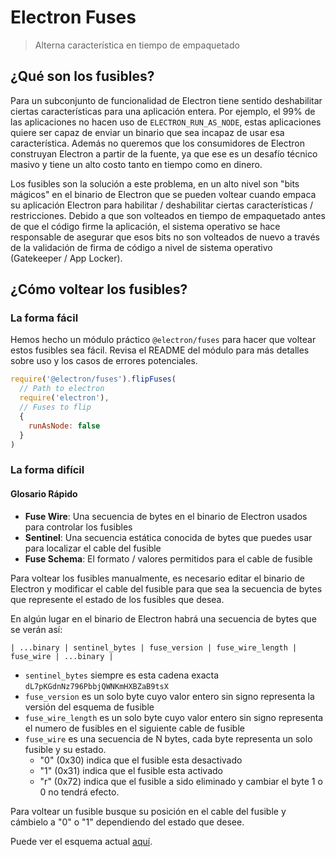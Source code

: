 # Electron Fuses

> Alterna característica en tiempo de empaquetado

## ¿Qué son los fusibles?

Para un subconjunto de funcionalidad de Electron tiene sentido deshabilitar ciertas características para una aplicación entera.  Por ejemplo, el 99% de las aplicaciones no hacen uso de `ELECTRON_RUN_AS_NODE`, estas aplicaciones quiere ser capaz de enviar un binario que sea incapaz de usar esa característica.  Además no queremos que los consumidores de Electron construyan Electron a partir de la fuente, ya que ese es un desafío técnico masivo y tiene un alto costo tanto en tiempo como en dinero.

Los fusibles son la solución a este problema, en un alto nivel son "bits mágicos" en el binario de Electron que se pueden voltear cuando empaca su aplicación Electron para habilitar / deshabilitar ciertas características / restricciones.  Debido a que son volteados en tiempo de empaquetado antes de que el código firme la aplicación, el sistema operativo se hace responsable de asegurar que esos bits no son volteados de nuevo a través de la validación de firma de código a nivel de sistema operativo (Gatekeeper / App Locker).

## ¿Cómo voltear los fusibles?

### La forma fácil

Hemos hecho un módulo práctico `@electron/fuses` para hacer que voltear estos fusibles sea fácil.  Revisa el README del módulo para más detalles sobre uso y los casos de errores potenciales.

```js
require('@electron/fuses').flipFuses(
  // Path to electron
  require('electron'),
  // Fuses to flip
  {
    runAsNode: false
  }
)
```

### La forma difícil

#### Glosario Rápido

* **Fuse Wire**: Una secuencia de bytes en el binario de Electron usados para controlar los fusibles
* **Sentinel**: Una secuencia estática conocida de bytes que puedes usar para localizar el cable del fusible
* **Fuse Schema**: El formato / valores permitidos para el cable de fusible

Para voltear los fusibles manualmente, es necesario editar el binario de Electron y modificar el cable del fusible para que sea la secuencia de bytes que represente el estado de los fusibles que desea.

En algún lugar en el binario de Electron habrá una secuencia de bytes que se verán así:

```text
| ...binary | sentinel_bytes | fuse_version | fuse_wire_length | fuse_wire | ...binary |
```

* `sentinel_bytes` siempre es esta cadena exacta `dL7pKGdnNz796PbbjQWNKmHXBZaB9tsX`
* `fuse_version` es un solo byte cuyo valor entero sin signo representa la versión del esquema de fusible
* `fuse_wire_length` es un solo byte cuyo valor entero sin signo representa el numero de fusibles en el siguiente cable de fusible
* `fuse_wire` es una secuencia de N bytes, cada byte representa un solo fusible y su estado.
  * "0" (0x30) indica que el fusible esta desactivado
  * "1" (0x31) indica que el fusible esta activado
  * "r" (0x72) indica que el fusible a sido eliminado y cambiar el byte 1 o 0 no tendrá efecto.

Para voltear un fusible busque su posición en el cable del fusible y cámbielo a "0" o "1" dependiendo del estado que desee.

Puede ver el esquema actual [aquí](https://github.com/electron/electron/blob/master/build/fuses/fuses.json5).
